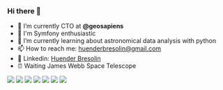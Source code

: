 ### Hi there 👋
- 🔭 I’m currently CTO at **@geosapiens**
- 📑 I'm Symfony enthusiastic
- 🌱 I’m currently learning about astronomical data analysis with python
- 📫 How to reach me: [huenderbresolin@gmail.com](mailto:huenderbresolin@gmail.com)
- 🔗 Linkedin: [Huender Bresolin](https://www.linkedin.com/in/huender-bresolin/)
- ⏰ Waiting James Webb Space Telescope

<p>
  <img src="https://img.shields.io/badge/Symfony-%23000000.svg?&style=for-the-badge&logo=Symfony&logoColor=white"/>
  <img src="https://img.shields.io/badge/php-%23777BB4.svg?&style=for-the-badge&logo=php&logoColor=white"/>
  <img src ="https://img.shields.io/badge/postgres-%23316192.svg?&style=for-the-badge&logo=postgresql&logoColor=white"/>
  <img src ="https://img.shields.io/badge/mysql-blue.svg?&style=for-the-badge&logo=mysql&logoColor=white"/>
  <img src="https://img.shields.io/badge/docker%20-%230db7ed.svg?&style=for-the-badge&logo=docker&logoColor=white"/>
  <img src="https://img.shields.io/badge/git%20-%23F05033.svg?&style=for-the-badge&logo=git&logoColor=white"/>
  <img src="https://img.shields.io/badge/-postman-FF6C37?style=for-the-badge&logo=postman&logoColor=white">
</p>

